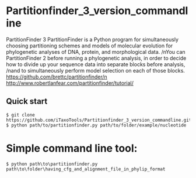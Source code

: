 # Partitionfinder_3_version_commandline
PartitionFinder 3
PartitionFinder is a Python program for simultaneously choosing partitioning schemes and models of molecular evolution for phylogenetic analyses of DNA, protein, and morphological data. 
/nYou can PartitionFinder 2 before running a phylogenetic analysis, in order to decide how to divide up your sequence data into separate blocks before analysis, 
/nand to simultaneously perform model selection on each of those blocks.
https://github.com/brettc/partitionfinder/n
http://www.robertlanfear.com/partitionfinder/tutorial/

## Quick start

```
$ git clone https://github.com/iTaxoTools/Partitionfinder_3_version_commandline.git
$ python path/to/partitionfinder.py path/to/folder/example/nucleotide
```




# Simple command line tool:

```
$ python path\to\partitionfinder.py path\to\folder\having_cfg_and_alignment_file_in_phylip_format
```

